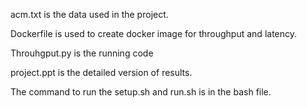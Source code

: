 acm.txt is the data used in the project.

Dockerfile is used to create docker image for throughput and latency.

Throuhgput.py is the running code 

project.ppt is the detailed version of results.

The command to run the setup.sh and run.sh is in the bash file.
